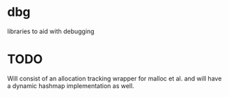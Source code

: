 # dbg
libraries to aid with debugging

# TODO
Will consist of an allocation tracking wrapper for malloc et al. and
will have a dynamic hashmap implementation as well.
